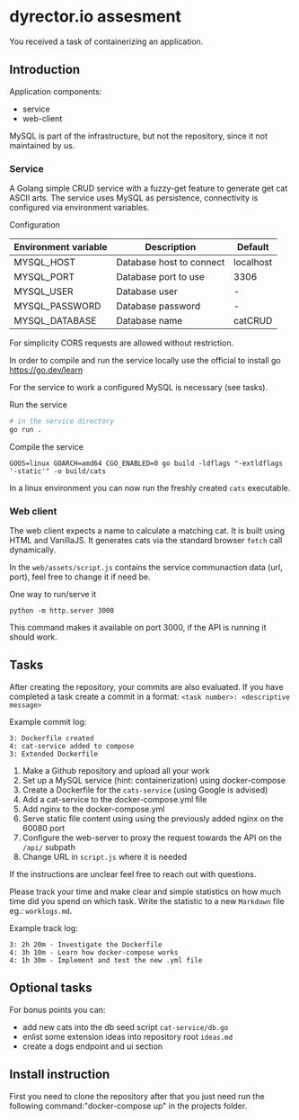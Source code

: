 # dyrector.io assesment

You received a task of containerizing an application.

## Introduction

Application components:
 - service
 - web-client

MySQL is part of the infrastructure, but not the repository, since it not maintained by us.


### Service

A Golang simple CRUD service with a fuzzy-get feature to generate get cat ASCII arts. The service uses MySQL as persistence, connectivity is configured via environment variables.

Configuration

| Environment variable | Description              | Default   |
| -------------------- | ------------------------ | --------- |
| MYSQL_HOST           | Database host to connect | localhost |
| MYSQL_PORT           | Database port to use     | 3306      |
| MYSQL_USER           | Database user            | -         |
| MYSQL_PASSWORD       | Database password        | -         |
| MYSQL_DATABASE       | Database name            | catCRUD   |

For simplicity CORS requests are allowed without restriction.

In order to compile and run the service locally use the official to install go
https://go.dev/learn

For the service to work a configured MySQL is necessary (see tasks).

Run the service 
``` sh
# in the service directory
go run .
```


Compile the service
```
GOOS=linux GOARCH=amd64 CGO_ENABLED=0 go build -ldflags "-extldflags '-static'" -o build/cats
```

In a linux environment you can now run the freshly created `cats` executable.


### Web client

The web client expects a name to calculate a matching cat.
It is built using HTML and VanillaJS.
It generates cats via the standard browser `fetch` call dynamically.

In the `web/assets/script.js` contains the service communaction data (url, port),
feel free to change it if need be.

One way to run/serve it
```
python -m http.server 3000
```
This command makes it available on port 3000, if the API is running it should work.
## Tasks

After creating the repository, your commits are also evaluated.
If you have completed a task create a commit in a format: `<task number>: <descriptive message>`

Example commit log:
```
3: Dockerfile created
4: cat-service added to compose
3: Extended Dockerfile 
```

1. Make a Github repository and upload all your work
2. Set up a MySQL service (hint: containerization) using docker-compose
3. Create a Dockerfile for the  `cats-service` (using Google is advised)
4. Add a cat-service to the docker-compose.yml file 
5. Add nginx to the docker-compose.yml
6. Serve static file content using using the previously added nginx on the 60080 port
7. Configure the web-server to proxy the request towards the API on the `/api/` subpath
8. Change URL in `script.js` where it is needed


If the instructions are unclear feel free to reach out with questions.

Please track your time and make clear and simple statistics on how much time did you spend on which task. Write the statistic to a new `Markdown` file eg.: `worklogs.md`.

Example track log:
```
3: 2h 20m - Investigate the Dockerfile
4: 3h 10m - Learn how docker-compose works
4: 1h 30m - Implement and test the new .yml file
```

## Optional tasks
For bonus points you can:
- add new cats into the db seed script `cat-service/db.go`
- enlist some extension ideas into repository root `ideas.md`
- create a dogs endpoint and ui section

## Install instruction
First you need to clone the repository after that you just need run the following command:"docker-compose up" in the projects folder.